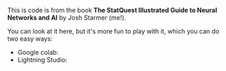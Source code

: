 This is code is from the book **The StatQuest Illustrated Guide to Neural Networks and AI** by Josh Starmer (me!). 

You can look at it here, but it's more fun to play with it, which you can do two easy ways:

- Google colab: 
- Lightning Studio:

